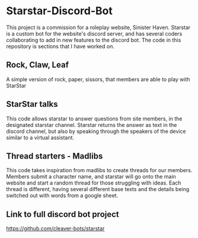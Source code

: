 # Starstar-Discord-Bot
This project is a commission for a roleplay website, Sinister Haven. Starstar is a custom bot for the website's discord server, and has several coders collaborating to add in new features to the discord bot. The code in this repository is sections that I have worked on.

## Rock, Claw, Leaf
A simple version of rock, paper, sissors, that members are able to play with StarStar

## StarStar talks 
This code allows starstar to answer questions from site members, in the designated starstar channel. Starstar returns the answer as text in the discord channel, but also  by speaking through the speakers of the device similar to a virtual assistant. 

## Thread starters - Madlibs
This code takes inspiration from madlibs to create threads for our members. Members submit a character name, and starstar will go onto the main website and start a random thread for those struggling with ideas. Each thread is different, having several different base texts and the details being switched out with words from a google sheet. 


## Link to full discord bot project
https://github.com/cleaver-bots/starstar
